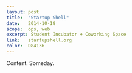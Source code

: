 ```yaml
---
layout: post
title:  "Startup Shell"
date:   2014-10-18
scope:  ops, web
excerpt: Student Incubator + Coworking Space
link:   startupshell.org
color:	D84136
---
```

Content. Someday.